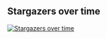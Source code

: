 ## Stargazers over time

[![Stargazers over time](https://starchart.cc/stacksjs/ts-cache.svg?variant=adaptive)](https://starchart.cc/stacksjs/ts-cache)
